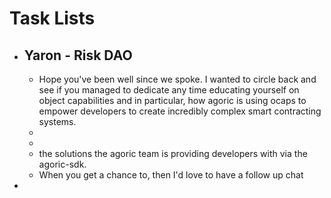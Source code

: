# Task Lists
- ## Yaron - Risk DAO
	- Hope you've been well since we spoke. I wanted to circle back and see if you managed to dedicate any time educating yourself on object capabilities and in particular, how agoric is using ocaps to empower developers to create incredibly complex smart contracting systems.
	-
	-
	- the solutions the agoric team is providing developers with via the agoric-sdk.
	- When you get a chance to, then I'd love to have a follow up chat
-